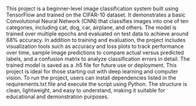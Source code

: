This project is a beginner-level image classification system built using TensorFlow and trained on the CIFAR-10 dataset. It demonstrates a basic Convolutional Neural Network (CNN) that classifies images into one of ten categories, including cat, dog, car, airplane, and others. The model is trained over multiple epochs and evaluated on test data to achieve around 68% accuracy. In addition to training and evaluation, the project includes visualization tools such as accuracy and loss plots to track performance over time, sample image predictions to compare actual versus predicted labels, and a confusion matrix to analyze classification errors in detail. The trained model is saved as a .h5 file for future use or deployment. This project is ideal for those starting out with deep learning and computer vision. To run the project, users can install dependencies listed in the requirements.txt file and execute the script using Python. The structure is clean, lightweight, and easy to understand, making it suitable for educational and demonstration purposes.
